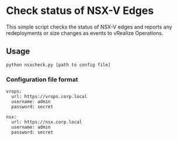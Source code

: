 # Check status of NSX-V Edges

This simple script checks the status of NSX-V edges and reports any redeployments or size changes as events to vRealize Operations.

## Usage
```python nsxcheck.py [path to config file]```

### Configuration file format
```
vrops:
  url: https://vrops.corp.local
  username: admin
  password: secret

nsx:
  url: https://nsx.corp.local
  username: admin
  password: secret
```

